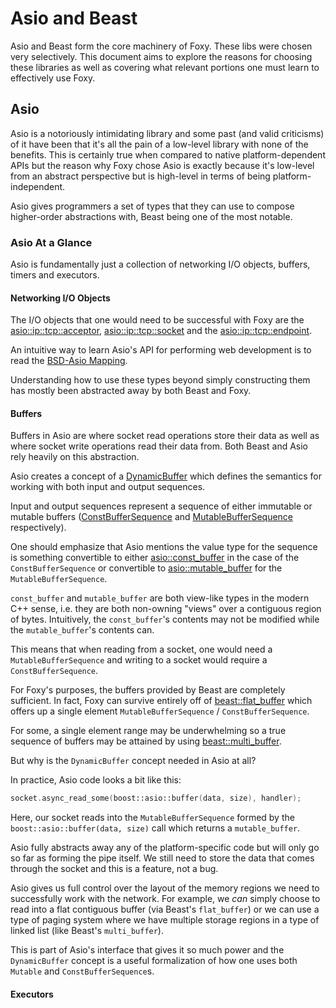 # Asio and Beast

Asio and Beast form the core machinery of Foxy. These libs were chosen very selectively. This
document aims to explore the reasons for choosing these libraries as well as covering what relevant
portions one must learn to effectively use Foxy.

## Asio

Asio is a notoriously intimidating library and some past (and valid criticisms) of it have been that
it's all the pain of a low-level library with none of the benefits. This is certainly true when
compared to native platform-dependent APIs but the reason why Foxy chose Asio is exactly because
it's low-level from an abstract perspective but is high-level in terms of being
platform-independent.

Asio gives programmers a set of types that they can use to compose higher-order abstractions with,
Beast being one of the most notable.

### Asio At a Glance

Asio is fundamentally just a collection of networking I/O objects, buffers, timers and executors.

#### Networking I/O Objects

The I/O objects that one would need to be successful with Foxy are the
[asio::ip::tcp::acceptor](https://www.boost.org/doc/libs/release/doc/html/boost_asio/reference/ip__tcp/acceptor.html),
[asio::ip::tcp::socket](https://www.boost.org/doc/libs/release/doc/html/boost_asio/reference/ip__tcp/socket.html)
and the [asio::ip::tcp::endpoint](https://www.boost.org/doc/libs/release/doc/html/boost_asio/reference/ip__tcp/endpoint.html).

An intuitive way to learn Asio's API for performing web development is to read the
[BSD-Asio Mapping](https://www.boost.org/doc/libs/release/doc/html/boost_asio/overview/networking/bsd_sockets.html).

Understanding how to use these types beyond simply constructing them has mostly been abstracted away
by both Beast and Foxy.

#### Buffers

Buffers in Asio are where socket read operations store their data as well as where socket write
operations read their data from. Both Beast and Asio rely heavily on this abstraction.

Asio creates a concept of a [DynamicBuffer](https://www.boost.org/doc/libs/release/doc/html/boost_asio/reference/DynamicBuffer.html)
which defines the semantics for working with both input and output sequences.

Input and output sequences represent a sequence of either immutable or mutable buffers
([ConstBufferSequence](https://www.boost.org/doc/libs/release/doc/html/boost_asio/reference/ConstBufferSequence.html)
and [MutableBufferSequence](https://www.boost.org/doc/libs/release/doc/html/boost_asio/reference/MutableBufferSequence.html)
respectively).

One should emphasize that Asio mentions the value type for the sequence is something convertible to
either [asio::const_buffer](https://www.boost.org/doc/libs/release/doc/html/boost_asio/reference/const_buffer.html)
in the case of the `ConstBufferSequence` or convertible to [asio::mutable_buffer](https://www.boost.org/doc/libs/release/doc/html/boost_asio/reference/mutable_buffer.html)
for the `MutableBufferSequence`.

`const_buffer` and `mutable_buffer` are both view-like types in the modern C++ sense, i.e. they are
both non-owning "views" over a contiguous region of bytes. Intuitively, the `const_buffer`'s
contents may not be modified while the `mutable_buffer`'s contents can.

This means that when reading from a socket, one would need a `MutableBufferSequence` and writing to
a socket would require a `ConstBufferSequence`.

For Foxy's purposes, the buffers provided by Beast are completely sufficient. In fact, Foxy can
survive entirely off of [beast::flat_buffer](https://www.boost.org/doc/libs/release/libs/beast/doc/html/beast/ref/boost__beast__flat_buffer.html)
which offers up a single element `MutableBufferSequence` / `ConstBufferSequence`.

For some, a single element range may be underwhelming so a true sequence of buffers may be attained
by using [beast::multi_buffer](https://www.boost.org/doc/libs/release/libs/beast/doc/html/beast/ref/boost__beast__multi_buffer.html).

But why is the `DynamicBuffer` concept needed in Asio at all?

In practice, Asio code looks a bit like this:
```cpp
socket.async_read_some(boost::asio::buffer(data, size), handler);
```

Here, our socket reads into the `MutableBufferSequence` formed by the `boost::asio::buffer(data, size)`
call which returns a `mutable_buffer`.

Asio fully abstracts away any of the platform-specific code but will only go so far as forming the
pipe itself. We still need to store the data that comes through the socket and this is a feature,
not a bug.

Asio gives us full control over the layout of the memory regions we need to successfully work with
the network. For example, we _can_ simply choose to read into a flat contiguous buffer (via Beast's
`flat_buffer`) or we can use a type of paging system where we have multiple storage regions in a
type of linked list (like Beast's `multi_buffer`).

This is part of Asio's interface that gives it so much power and the `DynamicBuffer` concept is a
useful formalization of how one uses both `Mutable` and `ConstBufferSequence`s.

#### Executors


